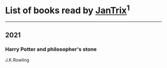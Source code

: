 # List of books read by [JanTrix](https://plus.google.com/u/0/104939911619996338742/)<sup>1</sup>
---

## 2021

### Harry Potter and philosopher's stone
J.K.Rowling



